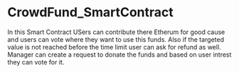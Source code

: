 # CrowdFund_SmartContract
In this Smart Contract USers can contribute there Etherum for good cause and users can vote where they want to use this funds.
Also if the targeted value is not reached before the time limit user can ask for refund as well.
Manager can create a request to donate the funds and based on user intrest they can vote for it.
